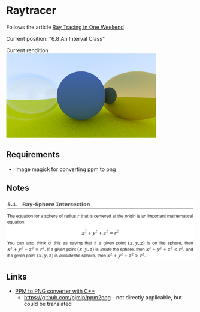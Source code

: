 # Raytracer

Follows the article [Ray Tracing in One Weekend](https://raytracing.github.io/books/RayTracingInOneWeekend.html)

Current position: "6.8 An Interval Class"

Current rendition: ![image.png](image.png)

## Requirements

* Image magick for converting ppm to png

## Notes

![docs/images/ray_sphere_intersection.png](docs/images/ray_sphere_intersection.png)

## Links

* [PPM to PNG converter with C++](https://www.reddit.com/r/cpp/comments/rdgvmv/a_basic_ppm_p3_to_png_converter_with_c_modules/)
  * https://github.com/pjmlp/ppm2png - not directly applicable, but could be translated
